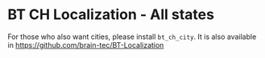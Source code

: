 BT CH Localization - All states
===============================

For those who also want cities, please install ``bt_ch_city``.
It is also available in https://github.com/brain-tec/BT-Localization
